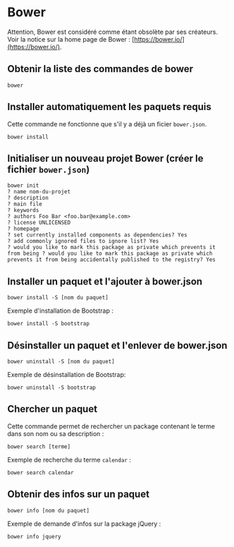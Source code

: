 # Bower

Attention, Bower est considéré comme étant obsolète par ses créateurs.
Voir la notice sur la home page de Bower : [https://bower.io/](https://bower.io/).

## Obtenir la liste des commandes de bower

    bower

## Installer automatiquement les paquets requis

Cette commande ne fonctionne que s'il y a déjà un ficier `bower.json`.

    bower install

## Initialiser un nouveau projet Bower (créer le fichier `bower.json`)

    bower init
    ? name nom-du-projet
    ? description
    ? main file
    ? keywords
    ? authors Foo Bar <foo.bar@example.com>
    ? license UNLICENSED
    ? homepage
    ? set currently installed components as dependencies? Yes
    ? add commonly ignored files to ignore list? Yes
    ? would you like to mark this package as private which prevents it from being ? would you like to mark this package as private which prevents it from being accidentally published to the registry? Yes

## Installer un paquet et l'ajouter à bower.json

    bower install -S [nom du paquet]

Exemple d'installation de Bootstrap :

    bower install -S bootstrap

## Désinstaller un paquet et l'enlever de bower.json

    bower uninstall -S [nom du paquet]

Exemple de désinstallation de Bootstrap:

    bower uninstall -S bootstrap

## Chercher un paquet

Cette commande permet de rechercher un package contenant le terme dans son nom ou sa description :

    bower search [terme]

Exemple de recherche du terme `calendar` :

    bower search calendar

## Obtenir des infos sur un paquet

    bower info [nom du paquet]

Exemple de demande d'infos sur la package jQuery :

    bower info jquery

